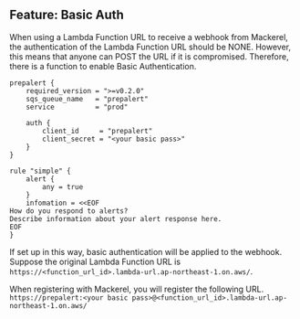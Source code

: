 ## Feature: Basic Auth

When using a Lambda Function URL to receive a webhook from Mackerel, the authentication of the Lambda Function URL should be NONE.
However, this means that anyone can POST the URL if it is compromised.
Therefore, there is a function to enable Basic Authentication.

```hcl
prepalert {
    required_version = ">=v0.2.0"
    sqs_queue_name   = "prepalert"
    service          = "prod"

    auth {
        client_id     = "prepalert"
        client_secret = "<your basic pass>"
    }
}

rule "simple" {
    alert {
        any = true
    }
    infomation = <<EOF
How do you respond to alerts?
Describe information about your alert response here.
EOF
}
```

If set up in this way, basic authentication will be applied to the webhook.
Suppose the original Lambda Function URL is `https://<function_url_id>.lambda-url.ap-northeast-1.on.aws/`.

When registering with Mackerel, you will register the following URL.
`https://prepalert:<your basic pass>@<function_url_id>.lambda-url.ap-northeast-1.on.aws/`
